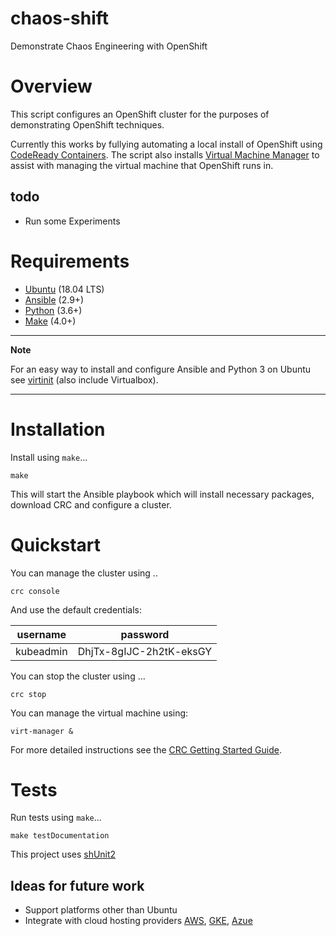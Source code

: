 # chaos-shift
Demonstrate Chaos Engineering with OpenShift

# Overview
This script configures an OpenShift cluster for the purposes of demonstrating OpenShift techniques.

Currently this works by fullying automating a local install of OpenShift using [CodeReady Containers][crc].
The script also installs [Virtual Machine Manager][virt-manager] to assist with managing the virtual machine that OpenShift runs in.

## todo

 * Run some Experiments

# Requirements
 * [Ubuntu][ubuntu] (18.04 LTS)
 * [Ansible][ansible] (2.9+)
 * [Python][python] (3.6+)
 * [Make][make] (4.0+)

---
**Note**

For an easy way to install and configure Ansible and Python 3 on Ubuntu see [virtinit] (also include Virtualbox).

---

# Installation

Install using `make`...

    make

This will start the Ansible playbook which will install necessary packages, download CRC and configure a cluster.

# Quickstart

You can manage the cluster using ..

    crc console
    
And use the default credentials:

username|password
--------|--------
kubeadmin|DhjTx-8gIJC-2h2tK-eksGY

You can stop the cluster using ...

    crc stop
    
You can manage the virtual machine using:

    virt-manager &

For more detailed instructions see the [CRC Getting Started Guide][crc-docs].

# Tests

Run tests using `make`...

    make testDocumentation

This project uses [shUnit2][shunit2]

## Ideas for future work
* Support platforms other than Ubuntu
* Integrate with cloud hosting providers [AWS][aws], [GKE][gke], [Azue][azure]

[ansible]: https://www.ansible.com/
[aws]: https://aws.amazon.com/
[azure]: https://azure.microsoft.com/
[crc]: https://github.com/code-ready/crc
[crc-docs]: https://code-ready.github.io/crc/
[gke]: https://cloud.google.com/kubernetes-engine
[make]: https://www.gnu.org/software/make/
[python]: https://www.python.org/
[ubuntu]: https://ubuntu.com/
[shunit2]: https://github.com/kward/shunit2
[virtinit]: https://github.com/danielbrownridge/virtinit
[virt-manager]: https://virt-manager.org/
